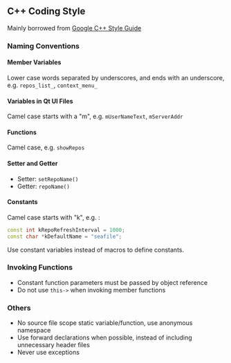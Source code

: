 ## C++ Coding Style

Mainly borrowed from [Google C++ Style Guide](https://google.github.io/styleguide/cppguide.html)

### Naming Conventions

#### Member Variables

Lower case words separated by underscores, and ends with an underscore, e.g. `repos_list_`, `context_menu_`

#### Variables in Qt UI Files

Camel case starts with a "m", e.g. `mUserNameText`, `mServerAddr`

#### Functions

Camel case, e.g. `showRepos`

#### Setter and Getter

* Setter: `setRepoName()`
* Getter: `repoName()`

#### Constants

Camel case starts with "k", e.g. :

```cpp
const int kRepoRefreshInterval = 1000;
const char *kDefaultName = "seafile";
```

Use constant variables instead of macros to define constants.

### Invoking Functions

* Constant function parameters must be passed by object reference
* Do not use `this->` when invoking member functions

### Others

* No source file scope static variable/function, use anonymous namespace
* Use forward declarations when possible, instead of including unnecessary header files
* Never use exceptions
